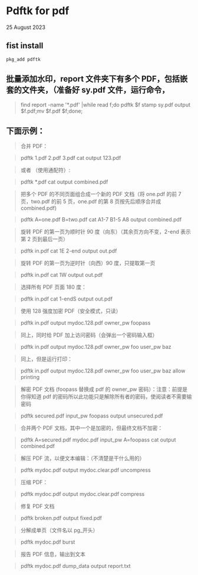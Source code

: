 # Pdftk for pdf
25 August 2023

## fist install
    pkg_add pdftk

##  批量添加水印，report 文件夹下有多个 PDF，包括嵌套的文件夹，（准备好 sy.pdf 文件，运行命令，

>   find report -name '*.pdf' |while read f;do pdftk $f stamp sy.pdf output $f.pdf;mv $f.pdf $f;done;
##  下面示例：


>   合并 PDF：

>   pdftk 1.pdf 2.pdf 3.pdf cat output 123.pdf

>   或者 （使用通配符）:

>   pdftk *.pdf cat output combined.pdf

>   把多个 PDF 的不同页面组合成一个新的 PDF 文档（将 one.pdf 的前 7 页，two.pdf 的前 5 页，one.pdf 的第 8 页按先后顺序合并成 combined.pdf)

>   pdftk A=one.pdf B=two.pdf cat A1-7 B1-5 A8 output combined.pdf

>   旋转 PDF 的第一页为顺时针 90 度（向东）（其余页方向不变，2-end 表示第 2 页到最后一页）

>   pdftk in.pdf cat 1E 2-end output out.pdf

>   旋转 PDF 的第一页为逆时针（向西）90 度，只提取第一页

>   pdftk in.pdf cat 1W output out.pdf

>   选择所有 PDF 页面 180 度：

>   pdftk in.pdf cat 1-endS output out.pdf

>   使用 128 强度加密 PDF（安全模式，只读）

>   pdftk in.pdf output mydoc.128.pdf owner_pw foopass

>   同上，同时给 PDF 加上访问密码（会弹出一个密码输入框）

>   pdftk in.pdf output mydoc.128.pdf owner_pw foo user_pw baz

>   同上，但是运行打印：

>   pdftk in.pdf output mydoc.128.pdf owner_pw foo user_pw baz allow printing

>   解密 PDF 文档 (foopass 替换成 pdf 的 owner_pw 密码）：注意：前提是你得知道 pdf 的密码所以此功能只是解除所有者的密码，使阅读者不需要输密码

>   pdftk secured.pdf input_pw foopass output unsecured.pdf

>   合并两个 PDF 文档，其中一个是加密的，但最终文档不加密：

>   pdftk A=secured.pdf mydoc.pdf input_pw A=foopass cat output combined.pdf

>   解压 PDF 流，以便文本编辑：（不清楚是干什么用的）

>   pdftk mydoc.pdf output mydoc.clear.pdf uncompress

>   压缩 PDF：

>   pdftk mydoc.pdf output mydoc.clear.pdf compress

>   修复 PDF 文档

>   pdftk broken.pdf output fixed.pdf

>   分解成单页（文件名以 pg_开头）

>   pdftk mydoc.pdf burst

>   报告 PDF 信息，输出到文本

>   pdftk mydoc.pdf dump_data output report.txt
